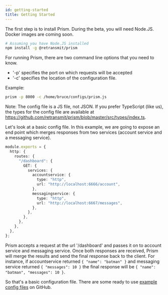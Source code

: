 ```yaml
---
id: getting-started
title: Getting Started
---
```


The first step is to install Prism. During the beta, you will need Node.JS. Docker images are coming soon.

```sh
# Assuming you have Node.JS installed
npm install -g @retransmit/prism
```

For running Prism, there are two command line options that you need to know.

- '-p' specifies the port on which requests will be accepted
- '-c' specifies the location of the configuration file.

Example:

```sh
prism -p 8000 -c /home/bruce/configs/prism.js
```

Note: The config file is a JS file, not JSON. If you prefer TypeScript (like us), the types for the config file are available at https://github.com/retransmit/prism/blob/master/src/types/index.ts.

Let's look at a basic config file. In this example, we are going to expose an end point which merges responses from two services (account service and a messaging service).

```ts
module.exports = {
  http: {
    routes: {
      "/dashboard": {
        GET: {
          services: {
            accountservice: {
              type: "http",
              url: "http://localhost:6666/account",
            },
            messagingservice: {
              type: "http",
              url: "http://localhost:6667/messages",
            },
          },
        },
      },
    },
  },
};
```

Prism accepts a request at the url '/dashboard' and passes it on to account service and messaging service. Once both responses are received, Prism will merge the results and send the final response back to the client. For instance, if accountservice returned `{ "name": "batman" }` and messaging service returned `{ "messages": 10 }` the final response will be `{ "name": "batman", "messages": 10 }`.

So that's a basic configuration file. There are some ready to use [example config files](https://github.com/retransmit/retransmit-examples) on GitHub.

